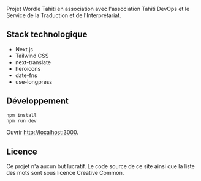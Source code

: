 Projet Wordle Tahiti en association avec l'association Tahiti DevOps et le Service de la Traduction et de l'Interprétariat.

## Stack technologique

- Next.js
- Tailwind CSS
- next-translate
- heroicons
- date-fns
- use-longpress

## Développement

```bash
npm install
npm run dev
```

Ouvrir [http://localhost:3000](http://localhost:3000).

## Licence
Ce projet n'a aucun but lucratif. Le code source de ce site ainsi que la liste des mots sont sous licence Creative Common.